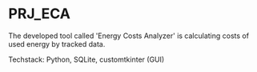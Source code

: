 # PRJ_ECA
 The developed tool called 'Energy Costs Analyzer' is calculating costs of used energy by tracked data.
 
 Techstack: Python, SQLite, customtkinter (GUI) 

